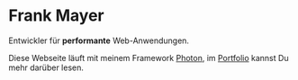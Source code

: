 # Frank Mayer

Entwickler für **performante** Web-Anwendungen.

Diese Webseite läuft mit meinem Framework [Photon](https://photon-framework.github.io), im [Portfolio](/de/portfolio) kannst Du mehr darüber lesen.
